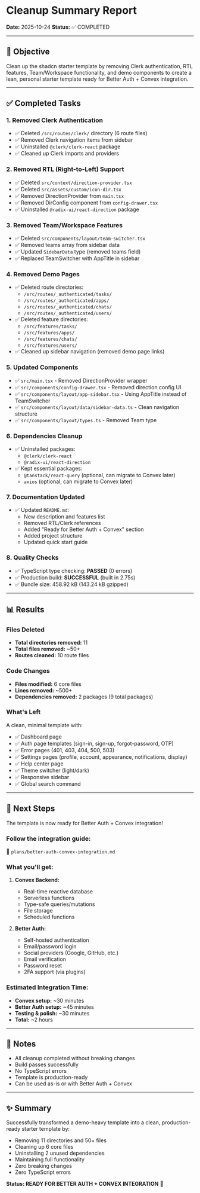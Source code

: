 # Cleanup Summary Report

**Date:** 2025-10-24
**Status:** ✅ COMPLETED

---

## 🎯 Objective
Clean up the shadcn starter template by removing Clerk authentication, RTL features, Team/Workspace functionality, and demo components to create a lean, personal starter template ready for Better Auth + Convex integration.

---

## ✅ Completed Tasks

### 1. Removed Clerk Authentication
- ✅ Deleted `/src/routes/clerk/` directory (6 route files)
- ✅ Removed Clerk navigation items from sidebar
- ✅ Uninstalled `@clerk/clerk-react` package
- ✅ Cleaned up Clerk imports and providers

### 2. Removed RTL (Right-to-Left) Support
- ✅ Deleted `src/context/direction-provider.tsx`
- ✅ Deleted `src/assets/custom/icon-dir.tsx`
- ✅ Removed DirectionProvider from `main.tsx`
- ✅ Removed DirConfig component from `config-drawer.tsx`
- ✅ Uninstalled `@radix-ui/react-direction` package

### 3. Removed Team/Workspace Features
- ✅ Deleted `src/components/layout/team-switcher.tsx`
- ✅ Removed teams array from sidebar data
- ✅ Updated `SidebarData` type (removed teams field)
- ✅ Replaced TeamSwitcher with AppTitle in sidebar

### 4. Removed Demo Pages
- ✅ Deleted route directories:
  - `/src/routes/_authenticated/tasks/`
  - `/src/routes/_authenticated/apps/`
  - `/src/routes/_authenticated/chats/`
  - `/src/routes/_authenticated/users/`
- ✅ Deleted feature directories:
  - `/src/features/tasks/`
  - `/src/features/apps/`
  - `/src/features/chats/`
  - `/src/features/users/`
- ✅ Cleaned up sidebar navigation (removed demo page links)

### 5. Updated Components
- ✅ `src/main.tsx` - Removed DirectionProvider wrapper
- ✅ `src/components/config-drawer.tsx` - Removed direction config UI
- ✅ `src/components/layout/app-sidebar.tsx` - Using AppTitle instead of TeamSwitcher
- ✅ `src/components/layout/data/sidebar-data.ts` - Clean navigation structure
- ✅ `src/components/layout/types.ts` - Removed Team type

### 6. Dependencies Cleanup
- ✅ Uninstalled packages:
  - `@clerk/clerk-react`
  - `@radix-ui/react-direction`
- ✅ Kept essential packages:
  - `@tanstack/react-query` (optional, can migrate to Convex later)
  - `axios` (optional, can migrate to Convex later)

### 7. Documentation Updated
- ✅ Updated `README.md`:
  - New description and features list
  - Removed RTL/Clerk references
  - Added "Ready for Better Auth + Convex" section
  - Added project structure
  - Updated quick start guide

### 8. Quality Checks
- ✅ TypeScript type checking: **PASSED** (0 errors)
- ✅ Production build: **SUCCESSFUL** (built in 2.75s)
- ✅ Bundle size: 458.92 kB (143.24 kB gzipped)

---

## 📊 Results

### Files Deleted
- **Total directories removed:** 11
- **Total files removed:** ~50+
- **Routes cleaned:** 10 route files

### Code Changes
- **Files modified:** 6 core files
- **Lines removed:** ~500+
- **Dependencies removed:** 2 packages (9 total packages)

### What's Left
A clean, minimal template with:
- ✅ Dashboard page
- ✅ Auth page templates (sign-in, sign-up, forgot-password, OTP)
- ✅ Error pages (401, 403, 404, 500, 503)
- ✅ Settings pages (profile, account, appearance, notifications, display)
- ✅ Help center page
- ✅ Theme switcher (light/dark)
- ✅ Responsive sidebar
- ✅ Global search command

---

## 🚀 Next Steps

The template is now ready for Better Auth + Convex integration!

### Follow the integration guide:
📄 `plans/better-auth-convex-integration.md`

### What you'll get:
1. **Convex Backend:**
   - Real-time reactive database
   - Serverless functions
   - Type-safe queries/mutations
   - File storage
   - Scheduled functions

2. **Better Auth:**
   - Self-hosted authentication
   - Email/password login
   - Social providers (Google, GitHub, etc.)
   - Email verification
   - Password reset
   - 2FA support (via plugins)

### Estimated Integration Time:
- **Convex setup:** ~30 minutes
- **Better Auth setup:** ~45 minutes
- **Testing & polish:** ~30 minutes
- **Total:** ~2 hours

---

## 📝 Notes

- All cleanup completed without breaking changes
- Build passes successfully
- No TypeScript errors
- Template is production-ready
- Can be used as-is or with Better Auth + Convex

---

## ✨ Summary

Successfully transformed a demo-heavy template into a clean, production-ready starter template by:
- Removing 11 directories and 50+ files
- Cleaning up 6 core files
- Uninstalling 2 unused dependencies
- Maintaining full functionality
- Zero breaking changes
- Zero TypeScript errors

**Status: READY FOR BETTER AUTH + CONVEX INTEGRATION** 🚀
